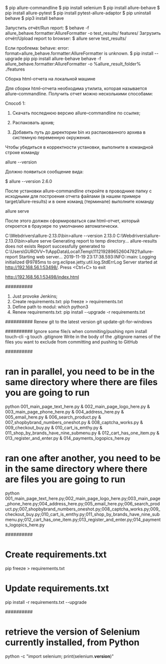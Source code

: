 $ pip allure-commandline
$ pip install selenium
$ pip install allure-behave
$ pip install allure-pytest
$ pip install pytest-allure-adaptor
$ pip uninstall behave
$ pip3 install behave

Запустить отчёт/Run report:
$ behave -f allure_behave.formatter:AllureFormatter -o test_results/ features/
Загрузить отчёт/Upload report to browser:
$ allure serve test_results/

Если проблема: behave: error: format=allure_behave.formatter:AllureFormatter is unknown.
$ pip install --upgrade pip
pip install allure-behave
behave -f allure_behave.formatter:AllureFormatter -o %allure_result_folder% ./features

Сборка html-отчета на локальной машине

Для сборки html–отчета необходима утилита, которая называется allure–commandline. Получить отчет можно несколькими способами:

Способ 1:
1. Скачать последнюю версию allure–commandline по ссылке;

2. Распаковать архив;

3. Добавить путь до директории bin из распакованного архива в системную переменную окружения.

Чтобы убедиться в корректности установки, выполните в командной строке команду

allure --version

Должно появиться сообщение вида:

$ allure --version
2.6.0

После установки allure–commandline откройте в проводнике папку с исходными для построения отчета файлами (в нашем примере target/allure-results) и в окне команд (терминале) выполните команду

allure serve

После этого должен сформироваться сам html–отчет, который откроется в браузере по умолчанию автоматически.

C:\Webdrivers\allure-2.13.0\bin>allure --version
2.13.0
C:\Webdrivers\allure-2.13.0\bin>allure serve
Generating report to temp directory...
allure-results does not exists
Report successfully generated to C:\Users\GUROVV~1\AppData\Local\Temp\1112192896526047821\allure-report
Starting web server...
2019-11-19 23:17:38.593:INFO::main: Logging initialized @9785ms to org.eclipse.jetty.util.log.StdErrLog
Server started at <http://192.168.56.1:53498/>. Press <Ctrl+C> to exit

http://192.168.56.1:53498/index.html

##########
1. Just provoke Jenkins;
2. Create requirements.txt: pip freeze > requirements.txt
3. Define path to modul: which python3
4. Renew requirements.txt: pip install --upgrade -r requirements.txt

##########
Renew git to the latest version
git update-git-for-windows

##########
Ignore some file/s when commiting/pushing
npm install touch-cli -g
touch .gitignore
Write in the body of the .gitignore names of the files you want to exclude from committing and pushing to GitHub

##########
# ran in parallel, you need to be in the same directory where there are files you are going to run
python 001_main_page_text_here.py & 002_main_page_logo_here.py & 003_main_page_phone_here.py & 004_address_here.py & 005_email_here.py & 006_search_product.py & 007_shopbybrand_numbers_oneshot.py & 008_captcha_works.py & 009_checkout_buy.py & 010_cart_is_emthy.py & 011_shop_by_brands_have_nine_submenu.py & 012_cart_has_one_item.py & 013_register_and_enter.py & 014_payments_logopics_here.py          
# ran one after another, you need to be in the same directory where there are files you are going to run
python 001_main_page_text_here.py;002_main_page_logo_here.py;003_main_page_phone_here.py;004_address_here.py;005_email_here.py;006_search_product.py;007_shopbybrand_numbers_oneshot.py;008_captcha_works.py;009_checkout_buy.py;010_cart_is_emthy.py;011_shop_by_brands_have_nine_submenu.py;012_cart_has_one_item.py;013_register_and_enter.py;014_payments_logopics_here.py

##########
# Create requirements.txt
pip freeze > requirements.txt
# Update requirements.txt
pip install -r requirements.txt --upgrade

##########
# retrieve the version of Selenium currently installed, from Python
python -c "import selenium; print(selenium.__version__)"